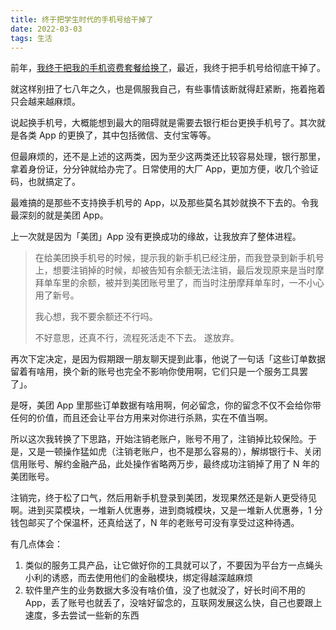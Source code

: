 ```yaml
---
title: 终于把学生时代的手机号给干掉了
date: 2022-03-03
tags: 生活
---
```


前年，[我终于把我的手机资费套餐给换了](https://mp.weixin.qq.com/s/zv3AwTkPAxS5T6TT5rNdyw)，最近，我终于把手机号给彻底干掉了。

就这样别扭了七八年之久，也是佩服我自己，有些事情该断就得赶紧断，拖着拖着只会越来越麻烦。

<!-- more -->

说起换手机号，大概能想到最大的阻碍就是需要去银行柜台更换手机号了。其次就是各类 App 的更换了，其中包括微信、支付宝等等。

但最麻烦的，还不是上述的这两类，因为至少这两类还比较容易处理，银行那里，拿着身份证，分分钟就给办完了。日常使用的大厂 App，更加方便，收几个验证码，也就搞定了。

最难搞的是那些不支持换手机号的 App，以及那些莫名其妙就换不下去的。令我最深刻的就是美团 App。

上一次就是因为「美团」App 没有更换成功的缘故，让我放弃了整体进程。

> 在给美团换手机号的时候，提示我的新手机已经注册，而我登录到新手机号上，想要注销掉的时候，却被告知有余额无法注销，最后发现原来是当时摩拜单车里的余额，被并到美团账号里了，而当时注册摩拜单车时，一不小心用了新号。
>
> 我心想，我不要余额还不行吗。
>
> 不好意思，还真不行，流程死活走不下去。
> 遂放弃。

再次下定决定，是因为假期跟一朋友聊天提到此事，他说了一句话「这些订单数据留着有啥用，换个新的账号也完全不影响你使用啊，它们只是一个服务工具罢了」。

是呀，美团 App 里那些订单数据有啥用啊，何必留念，你的留念不仅不会给你带任何的价值，而且还会让平台方用来对你进行杀熟，实在不值当啊。

所以这次我转换了下思路，开始注销老账户，账号不用了，注销掉比较保险。于是，又是一顿操作猛如虎（注销老账户，也不是那么容易的），解绑银行卡、关闭信用账号、解约金融产品，此处操作省略两万步，最终成功注销掉了用了 N 年的美团账号。

注销完，终于松了口气，然后用新手机登录到美团，发现果然还是新人更受待见啊。进到买菜模块，一堆新人优惠券，进到商城模块，又是一堆新人优惠券，1 分钱包邮买了个保温杯，还真给送了，N 年的老账号可没有享受过这种待遇。

有几点体会：

1. 类似的服务工具产品，让它做好你的工具就可以了，不要因为平台方一点蝇头小利的诱惑，而去使用他们的金融模块，绑定得越深越麻烦
2. 软件里产生的业务数据大多没有啥价值，没了也就没了，好长时间不用的 App，丢了账号也就丢了，没啥好留念的，互联网发展这么快，自己也要跟上速度，多去尝试一些新的东西

